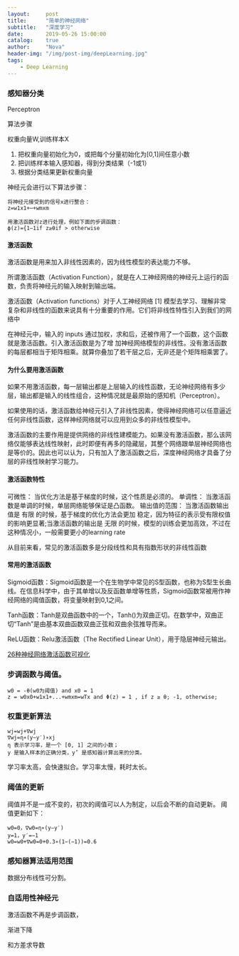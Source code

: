 ```yaml
---
layout:     post
title:      "简单的神经网络"
subtitle:   "深度学习"
date:       2019-05-26 15:00:00
catalog:    true
author:     "Nova"
header-img: "/img/post-img/deepLearning.jpg"
tags:
    - Deep Learning
---
```




### 感知器分类
Perceptron

算法步骤

权重向量W,训练样本X

1. 把权重向量初始化为0，或把每个分量初始化为[0,1]间任意小数
2. 把训练样本输入感知器，得到分类结果（-1或1）
3. 根据分类结果更新权重向量

神经元会进行以下算法步骤：

```
将神经元接受到的信号x进行整合：
z=w1x1+⋯+wmxm

用激活函数对z进行处理，例如下面的步调函数：
ϕ(z)={1−1if z≥θif > otherwise
```

#### 激活函数

激活函数是用来加入非线性因素的，因为线性模型的表达能力不够。

所谓激活函数（Activation Function），就是在人工神经网络的神经元上运行的函数，负责将神经元的输入映射到输出端。

激活函数（Activation functions）对于人工神经网络 [1]  模型去学习、理解非常复杂和非线性的函数来说具有十分重要的作用。它们将非线性特性引入到我们的网络中

在神经元中，输入的 inputs 通过加权，求和后，还被作用了一个函数，这个函数就是激活函数。引入激活函数是为了增
加神经网络模型的非线性。没有激活函数的每层都相当于矩阵相乘。就算你叠加了若干层之后，无非还是个矩阵相乘罢了。

#### 为什么要用激活函数

如果不用激活函数，每一层输出都是上层输入的线性函数，无论神经网络有多少层，输出都是输入的线性组合，这种情况就是最原始的感知机（Perceptron）。

如果使用的话，激活函数给神经元引入了非线性因素，使得神经网络可以任意逼近任何非线性函数，这样神经网络就可以应用到众多的非线性模型中。

激活函数的主要作用是提供网络的非线性建模能力。如果没有激活函数，那么该网络仅能够表达线性映射，此时即便有再多的隐藏层，其整个网络跟单层神经网络也是等价的。因此也可以认为，只有加入了激活函数之后，深度神经网络才具备了分层的非线性映射学习能力。 

#### 激活函数特性 
可微性： 当优化方法是基于梯度的时候，这个性质是必须的。 
单调性： 当激活函数是单调的时候，单层网络能够保证是凸函数。 
输出值的范围： 当激活函数输出值是 有限 的时候，基于梯度的优化方法会更加 稳定，因为特征的表示受有限权值的影响更显著;当激活函数的输出是 无限 的时候，模型的训练会更加高效，不过在这种情况小，一般需要更小的learning rate 

从目前来看，常见的激活函数多是分段线性和具有指数形状的非线性函数 


#### 常用的激活函数
Sigmoid函数：Sigmoid函数是一个在生物学中常见的S型函数，也称为S型生长曲线。在信息科学中，由于其单增以及反函数单增等性质，Sigmoid函数常被用作神经网络的阈值函数，将变量映射到0,1之间。

Tanh函数：Tanh是双曲函数中的一个，Tanh()为双曲正切。在数学中，双曲正切“Tanh”是由基本双曲函数双曲正弦和双曲余弦推导而来。

ReLU函数：Relu激活函数（The Rectified Linear Unit），用于隐层神经元输出。

[26种神经网络激活函数可视化](https://www.jiqizhixin.com/articles/2017-10-10-3)



### 步调函数与阈值。
```
w0 = -θ(w0为阈值) and x0 = 1
z = w0x0+w1x1+...+wmxm=wTx and Φ(z) = 1 , if z ≥ θ; -1, otherwise;
```

### 权重更新算法
```
wj=wj+∇wj
∇wj=η∗(y−y′)∗xj
η 表示学习率，是一个 [0, 1] 之间的小数；
y 是输入样本的正确分类，y’ 是感知器计算出来的分类。
```

学习率太高，会快速拟合。学习率太慢，耗时太长。

### 阈值的更新
阈值并不是一成不变的，初次的阈值可以人为制定，以后会不断的自动更新。 
阈值更新如下：

```
w0=0，∇w0=η∗(y−y′)
y=1，y′=−1
w0=w0+∇w0=0+0.3∗(1−(−1))=0.6
```

### 感知器算法适用范围
数据分布线性可分割。


### 自适用性神经元
激活函数不再是步调函数，

渐进下降

和方差求导数